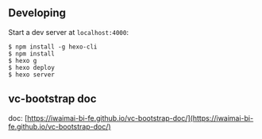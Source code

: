 ## Developing

Start a dev server at `localhost:4000`:

```
$ npm install -g hexo-cli
$ npm install
$ hexo g
$ hexo deploy
$ hexo server
```

## vc-bootstrap doc

doc: [https://iwaimai-bi-fe.github.io/vc-bootstrap-doc/](https://iwaimai-bi-fe.github.io/vc-bootstrap-doc/)
